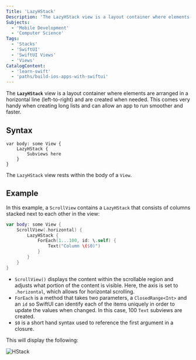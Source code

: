 ```yaml
---
Title: 'LazyHStack'
Description: 'The LazyHStack view is a layout container where elements are arranged in a horizontal line (left-to-right) and are created when needed.'
Subjects:
  - 'Mobile Development'
  - 'Computer Science'
Tags:
  - 'Stacks'
  - 'SwiftUI'
  - 'SwiftUI Views'
  - 'Views'
CatalogContent:
  - 'learn-swift'
  - 'paths/build-ios-apps-with-swiftui'
---
```


The **`LazyHStack`** view is a layout container where elements are arranged in a horizontal line (left-to-right) and are created when needed. This comes very handy when creating long lists and can allow an app to run smoother and faster.

## Syntax

```pseudo
var body: some View {
    LazyHStack {
        Subviews here
    }
}
```

The `LazyHStack` view rests within the body of a `View`.

## Example

In this example, a `ScrollView` contains a `LazyHStack` that consists of columns stacked next to each other in the view:

```swift
var body: some View {
    ScrollView(.horizontal) {
        LazyHStack {
            ForEach(1...100, id: \.self) {
                Text("Column \($0)")
            }
        }
    }
}
```

- `ScrollView()` displays the content within the scrollable region and adjusts what portion of the content is visible. Here, the axis is set to `.horizontal`, which allows for horizontal scrolling.
- `ForEach` is a method that takes two parameters, a `ClosedRange<Int>` and an `id` so SwiftUI can identify each of the items uniquely in order to update the values when changed. In this case, 100 `Text` subviews are created.
- `$0` is a short hand syntax used to reference the first argument in a closure.

This will display the following:

![HStack](https://raw.githubusercontent.com/Codecademy/docs/main/media/lazyHStack-gif.gif)
